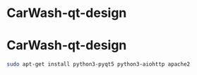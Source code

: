 # CarWash-qt-design
# CarWash-qt-design

```sh
sudo apt-get install python3-pyqt5 python3-aiohttp apache2
```